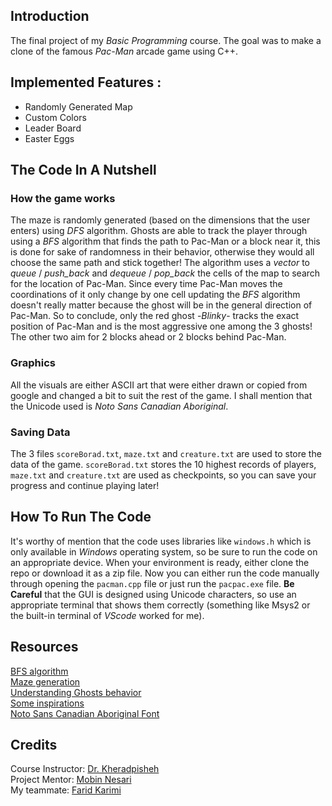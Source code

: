 ## Introduction
The final project of my *Basic Programming* course. The goal was to make a clone of the famous *Pac-Man* arcade game using C++.

## Implemented Features :
- Randomly Generated Map
- Custom Colors
- Leader Board
-  Easter Eggs

## The  Code In A Nutshell
### How the game works
The maze is randomly generated (based on the dimensions that the user enters) using *DFS* algorithm.
Ghosts are able to track the player through using a *BFS* algorithm that finds the path to Pac-Man or a block near it, this is done for sake of randomness in their behavior, otherwise they would all choose the same path and stick together!
The algorithm uses a *vector* to *queue* / *push_back* and *dequeue* / *pop_back* the cells of the map to search for the location of Pac-Man. Since every time Pac-Man moves the coordinations of it only change by one cell updating the *BFS* algorithm doesn't really matter because the ghost will be in the general direction of Pac-Man.
So to conclude, only the red ghost -*Blinky*- tracks the exact position of Pac-Man and is the most aggressive one among the 3 ghosts! The other two aim for 2 blocks ahead or 2 blocks behind Pac-Man.
### Graphics
All the visuals are either ASCII art that were either drawn or copied from google and changed a bit to suit the rest of the game.
I shall mention that the Unicode used is *Noto Sans Canadian Aboriginal*.
### Saving Data
The 3 files `scoreBorad.txt`, `maze.txt` and `creature.txt` are used to store the data of the game. `scoreBorad.txt` stores the 10 highest records of players, `maze.txt` and `creature.txt` are used as checkpoints, so you can save your progress and continue playing later!

## How To Run The Code
It's worthy of mention that the code uses libraries like `windows.h` which is only available in *Windows* operating system, so be sure to run the code on an appropriate device.
When your environment is ready, either clone the repo or download it as a zip file. Now you can either run the code manually through opening the `pacman.cpp` file or just run the ‍‍‍‍‍‍‍‍‍‍‍‍‍‍`pacpac.exe` file. **Be Careful** that the GUI is designed using Unicode characters, so use an appropriate terminal that shows them correctly (something like Msys2 or the built-in terminal of *VScode* worked for me).
 
## Resources
[BFS algorithm](https://www.youtube.com/watch?v=KiCBXu4P-2Y)<br>
[Maze generation](https://www.youtube.com/watch?v=Y37-gB83HKE)<br>
[Understanding Ghosts behavior](https://gameinternals.com/understanding-pac-man-ghost-behavior)<br>
[Some inspirations](https://www.youtube.com/watch?v=vC0d1rDmPBs)<br>
[Noto Sans Canadian Aboriginal Font](https://fonts.google.com/noto/specimen/Noto+Sans+Canadian+Aboriginal)
## Credits
Course Instructor: [Dr. Kheradpisheh](https://www.linkedin.com/in/saeed-reza-kheradpisheh-7a0b18155/) <br>
Project Mentor: [Mobin Nesari](https://www.linkedin.com/in/mobin-nesari/)<br>
My teammate: [Farid Karimi](https://www.linkedin.com/in/farid-kmi/)
